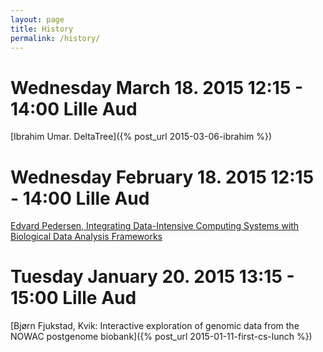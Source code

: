 ```yaml
---
layout: page
title: History
permalink: /history/
---
```


# Wednesday March 18. 2015 12:15 - 14:00 Lille Aud 
[Ibrahim Umar. DeltaTree]({% post_url 2015-03-06-ibrahim %})

# Wednesday February 18. 2015 12:15 - 14:00 Lille Aud
[Edvard Pedersen, Integrating Data-Intensive Computing Systems with Biological
Data Analysis Frameworks](/cs-lunch/seminar/2015/02/05/edvard.html)

# Tuesday January 20. 2015 13:15 - 15:00 Lille Aud
[Bjørn Fjukstad, Kvik: Interactive exploration of genomic data from the NOWAC 
postgenome biobank]({% post_url 2015-01-11-first-cs-lunch %})

